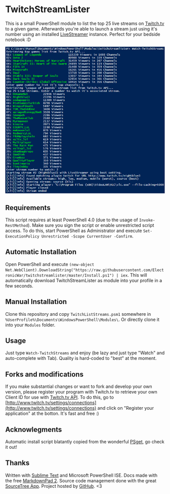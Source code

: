 TwitchStreamLister
==================

This is a small PowerShell module to list the top 25 live streams on [Twitch.tv](http://www.twitch.tv) to a given game.
Afterwards you're able to launch a stream just using it's number using an installed [LiveStreamer](https://github.com/chrippa/livestreamer) instance. Perfect for your bedside notebook :D

![Console Output](https://raw.githubusercontent.com/ElectronicWar/twitchstreamlister/master/Screenshot.png)

## Requirements
This script requires at least PowerShell 4.0 (due to the usage of `Invoke-RestMethod`).
Make sure you sign the script or enable unrestricted script access. To do this, start PowerShell as Administrator and execute `Set-ExecutionPolicy Unrestricted -Scope CurrentUser -Confirm`.

## Automatic Installation
Open PowerShell and execute `(new-object Net.WebClient).DownloadString("https://raw.githubusercontent.com/ElectronicWar/twitchstreamlister/master/Install.ps1") | iex`.
This will automatically download TwitchStreamLister as module into your profile in a few seconds.

## Manual Installation
Clone this repository and copy `TwitchListStreams.psm1` somewhere in `%UserProfile%\Documents\WindowsPowerShell\Modules\`. Or directly clone it into your `Modules` folder.

## Usage
Just type `Watch-TwitchStreams` and enjoy (be lazy and just type "Watch" and auto-complete with Tab). Quality is hard-coded to "best" at the moment.

## Forks and modifications
If you make substantial changes or want to fork and develop your own version, please register your program with Twitch.tv to retrieve your own Client ID for use with [Twitch.tv API](https://github.com/justintv/twitch-api). To do this, go to [http://www.twitch.tv/settings/connections](http://www.twitch.tv/settings/connections) and click on "Register your application" at the botton. It's fast and free :)

## Acknowlegments
Automatic install script blatantly copied from the wonderful [PSget](http://psget.net/), go check it out!

## Thanks
Written with [Sublime Text](http://www.sublimetext.com) and Microsoft PowerShell ISE. Docs made with the free [MarkdownPad 2](http://www.markdownpad.com/). Source code management done with the great [SourceTree App](http://www.sourcetreeapp.com/). Project hosted by [GitHub](http://www.github.com). <3